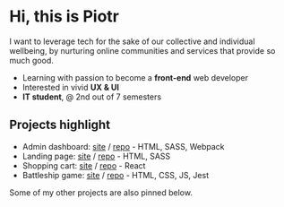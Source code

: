 # Hi, this is Piotr 

I want to leverage tech for the sake of our collective and individual wellbeing, by nurturing online communities and services that provide so much good.  

- Learning with passion to become a **front-end** web developer
- Interested in vivid **UX & UI** 
- **IT student**, @ 2nd out of 7 semesters 

## Projects highlight 

- Admin dashboard: [site](https://piotrnajda3000.github.io/admin-dashboard) / [repo](https://github.com/piotrnajda3000/admin-dashboard) - HTML, SASS, Webpack
- Landing page: [site](https://piotrnajda3000.github.io/landing-page)  /  [repo](https://github.com/piotrnajda3000/landing-page) - HTML, SASS 
- Shopping cart: [site](https://piotrnajda3000.github.io/shopping-cart/)  /  [repo](https://github.com/piotrnajda3000/shopping-cart) - React 
- Battleship game: [site](https://piotrnajda3000.github.io/battleship/) / [repo](https://github.com/piotrnajda3000/battleship) - HTML, CSS, JS, Jest 

Some of my other projects are also pinned below. 
